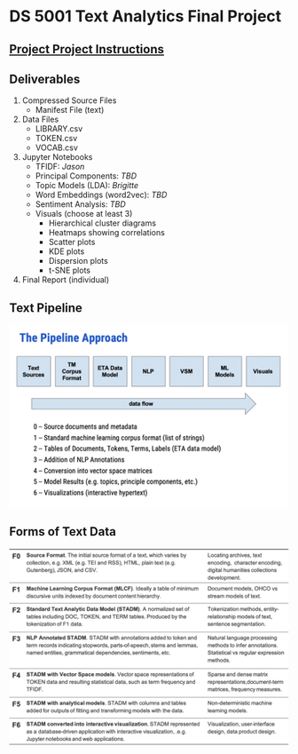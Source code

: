 # DS 5001 Text Analytics Final Project

## [Project Project Instructions](https://docs.google.com/document/d/1kAD7CuOwSKmhEsqa8rQ_NjRaOw2PDDwmqF4-Bac0Nxw/edit#heading=h.gjdgxs)

## Deliverables
1. Compressed Source Files
    - Manifest File (text)
2. Data Files
    - LIBRARY.csv
    - TOKEN.csv
    - VOCAB.csv
3. Jupyter Notebooks
    - TFIDF: *Jason*
    - Principal Components: *TBD*
    - Topic Models (LDA): *Brigitte*
    - Word Embeddings (word2vec): *TBD*
    - Sentiment Analysis: *TBD*
    - Visuals (choose at least 3)
       - Hierarchical cluster diagrams
       - Heatmaps showing correlations
       - Scatter plots
       - KDE plots
       - Dispersion plots
       - t-SNE plots
4. Final Report (individual)

## Text Pipeline
<img src="Text_Pipeline.png" width="600">

## Forms of Text Data
<img src="Forms_Text_Data.png" width="600">
